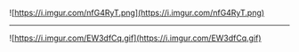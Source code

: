 ![https://i.imgur.com/nfG4RyT.png](https://i.imgur.com/nfG4RyT.png)

------

![https://i.imgur.com/EW3dfCq.gif](https://i.imgur.com/EW3dfCq.gif)



